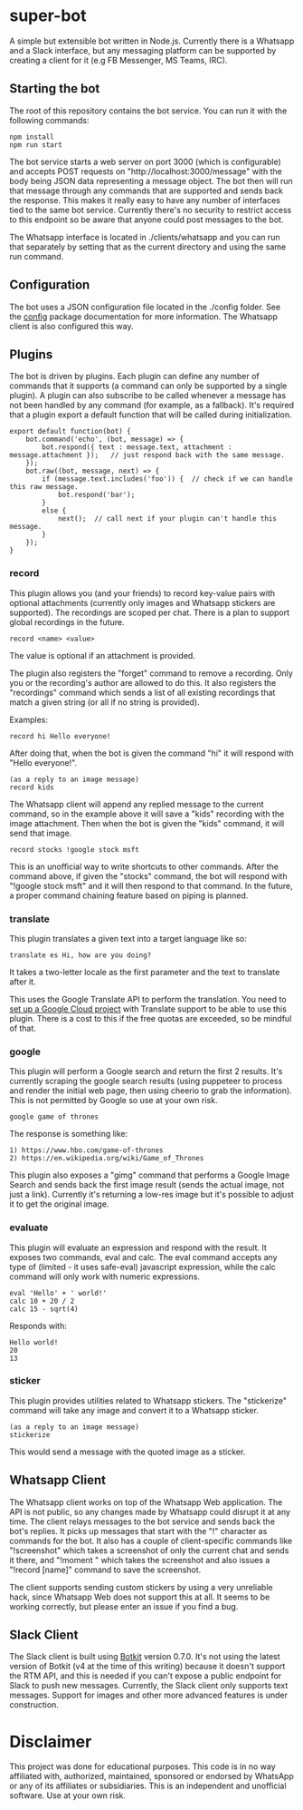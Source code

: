 # super-bot
A simple but extensible bot written in Node.js. Currently there is a Whatsapp and a Slack interface, but any messaging platform can be supported by creating a client for it (e.g FB Messenger, MS Teams, IRC).

## Starting the bot

The root of this repository contains the bot service. You can run it with the following commands:

```
npm install
npm run start
```

The bot service starts a web server on port 3000 (which is configurable) and accepts POST requests on "http://localhost:3000/message" with the body being JSON data representing a message object. The bot then will run that message through any commands that are supported and sends back the response. This makes it really easy to have any number of interfaces tied to the same bot service. Currently there's no security to restrict access to this endpoint so be aware that anyone could post messages to the bot.

The Whatsapp interface is located in ./clients/whatsapp and you can run that separately by setting that as the current directory and using the same run command.

## Configuration

The bot uses a JSON configuration file located in the ./config folder. See the [config](https://docs.npmjs.com/cli/config) package documentation for more information. The Whatsapp client is also configured this way.


## Plugins

The bot is driven by plugins. Each plugin can define any number of commands that it supports (a command can only be supported by a single plugin). A plugin can also subscribe to be called whenever a message has not been handled by any command (for example, as a fallback). It's required that a plugin export a default function that will be called during initialization.

```
export default function(bot) {
    bot.command('echo', (bot, message) => {
        bot.respond({ text : message.text, attachment : message.attachment });   // just respond back with the same message.
    });
    bot.raw((bot, message, next) => {
        if (message.text.includes('foo')) {  // check if we can handle this raw message.
            bot.respond('bar');
        }
        else {
            next();  // call next if your plugin can't handle this message.
        }
    });
}
```

### record

This plugin allows you (and your friends) to record key-value pairs with optional attachments (currently only images and Whatsapp stickers are supported). The recordings are scoped per chat. There is a plan to support global recordings in the future.

```
record <name> <value>
```

The value is optional if an attachment is provided.

The plugin also registers the "forget" command to remove a recording. Only you or the recording's author are allowed to do this. It also registers the "recordings" command which sends a list of all existing recordings that match a given string (or all if no string is provided).

Examples:
```
record hi Hello everyone!
```
After doing that, when the bot is given the command "hi" it will respond with "Hello everyone!".
```
(as a reply to an image message)
record kids
```
The Whatsapp client will append any replied message to the current command, so in the example above it will save a "kids" recording with the image attachment. Then when the bot is given the "kids" command, it will send that image.

```
record stocks !google stock msft
```
This is an unofficial way to write shortcuts to other commands. After the command above, if given the "stocks" command, the bot will respond with "!google stock msft" and it will then respond to that command. In the future, a proper command chaining feature based on piping is planned.

### translate

This plugin translates a given text into a target language like so:

```
translate es Hi, how are you doing?
```
It takes a two-letter locale as the first parameter and the text to translate after it.

This uses the Google Translate API to perform the translation. You need to [set up a Google Cloud project](https://cloud.google.com/translate/docs/quickstart-client-libraries#client-libraries-usage-nodejs) with Translate support to be able to use this plugin. There is a cost to this if the free quotas are exceeded, so be mindful of that.

### google

This plugin will perform a Google search and return the first 2 results. It's currently scraping the google search results (using puppeteer to process and render the initial web page, then using cheerio to grab the information). This is not permitted by Google so use at your own risk. 
```
google game of thrones
```
The response is something like:
```
1) https://www.hbo.com/game-of-thrones
2) https://en.wikipedia.org/wiki/Game_of_Thrones
```

This plugin also exposes a "gimg" command that performs a Google Image Search and sends back the first image result (sends the actual image, not just a link). Currently it's returning a low-res image but it's possible to adjust it to get the original image.

### evaluate

This plugin will evaluate an expression and respond with the result. It exposes two commands, eval and calc. The eval command accepts any type of (limited - it uses safe-eval) javascript expression, while the calc command will only work with numeric expressions.

```
eval 'Hello' + ' world!'
calc 10 + 20 / 2
calc 15 - sqrt(4)
```
Responds with:
```
Hello world!
20
13
```

### sticker

This plugin provides utilities related to Whatsapp stickers. The "stickerize" command will take any image and convert it to a Whatsapp sticker.

```
(as a reply to an image message)
stickerize
```
This would send a message with the quoted image as a sticker.

## Whatsapp Client

The Whatsapp client works on top of the Whatsapp Web application. The API is not public, so any changes made by Whatsapp could disrupt it at any time. The client relays messages to the bot service and sends back the bot's replies. It picks up messages that start with the "!" character as commands for the bot. It also has a couple of client-specific commands like "!screenshot" which takes a screenshot of only the current chat and sends it there, and "!moment <name>" which takes the screenshot and also issues a "!record [name]" command to save the screenshot.

The client supports sending custom stickers by using a very unreliable hack, since Whatsapp Web does not support this at all. It seems to be working correctly, but please enter an issue if you find a bug.

## Slack Client

The Slack client is built using [Botkit](https://www.npmjs.com/package/botkit) version 0.7.0. It's not using the latest version of Botkit (v4 at the time of this writing) because it doesn't support the RTM API, and this is needed if you can't expose a public endpoint for Slack to push new messages. Currently, the Slack client only supports text messages. Support for images and other more advanced features is under construction.

# Disclaimer

This project was done for educational purposes. This code is in no way affiliated with, authorized, maintained, sponsored or endorsed by WhatsApp or any of its affiliates or subsidiaries. This is an independent and unofficial software. Use at your own risk.
